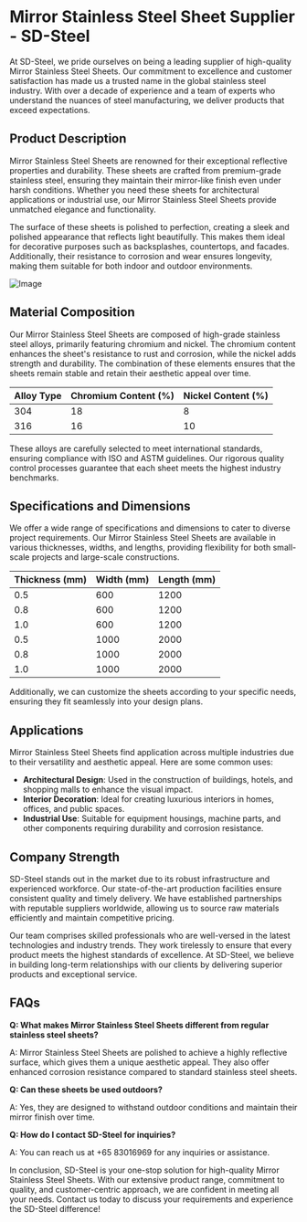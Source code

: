 # Mirror Stainless Steel Sheet Supplier - SD-Steel

At SD-Steel, we pride ourselves on being a leading supplier of high-quality Mirror Stainless Steel Sheets. Our commitment to excellence and customer satisfaction has made us a trusted name in the global stainless steel industry. With over a decade of experience and a team of experts who understand the nuances of steel manufacturing, we deliver products that exceed expectations.

## Product Description

Mirror Stainless Steel Sheets are renowned for their exceptional reflective properties and durability. These sheets are crafted from premium-grade stainless steel, ensuring they maintain their mirror-like finish even under harsh conditions. Whether you need these sheets for architectural applications or industrial use, our Mirror Stainless Steel Sheets provide unmatched elegance and functionality.

The surface of these sheets is polished to perfection, creating a sleek and polished appearance that reflects light beautifully. This makes them ideal for decorative purposes such as backsplashes, countertops, and facades. Additionally, their resistance to corrosion and wear ensures longevity, making them suitable for both indoor and outdoor environments.

![Image](https://github.com/user-attachments/assets/2567258e-e124-4816-932d-1809bd27ef0b)

## Material Composition

Our Mirror Stainless Steel Sheets are composed of high-grade stainless steel alloys, primarily featuring chromium and nickel. The chromium content enhances the sheet's resistance to rust and corrosion, while the nickel adds strength and durability. The combination of these elements ensures that the sheets remain stable and retain their aesthetic appeal over time.

| Alloy Type | Chromium Content (%) | Nickel Content (%) |
|------------|----------------------|--------------------|
| 304        | 18                   | 8                  |
| 316        | 16                   | 10                 |

These alloys are carefully selected to meet international standards, ensuring compliance with ISO and ASTM guidelines. Our rigorous quality control processes guarantee that each sheet meets the highest industry benchmarks.

## Specifications and Dimensions

We offer a wide range of specifications and dimensions to cater to diverse project requirements. Our Mirror Stainless Steel Sheets are available in various thicknesses, widths, and lengths, providing flexibility for both small-scale projects and large-scale constructions.

| Thickness (mm) | Width (mm) | Length (mm) |
|----------------|------------|-------------|
| 0.5            | 600        | 1200        |
| 0.8            | 600        | 1200        |
| 1.0            | 600        | 1200        |
| 0.5            | 1000       | 2000        |
| 0.8            | 1000       | 2000        |
| 1.0            | 1000       | 2000        |

Additionally, we can customize the sheets according to your specific needs, ensuring they fit seamlessly into your design plans.

## Applications

Mirror Stainless Steel Sheets find application across multiple industries due to their versatility and aesthetic appeal. Here are some common uses:

- **Architectural Design**: Used in the construction of buildings, hotels, and shopping malls to enhance the visual impact.
- **Interior Decoration**: Ideal for creating luxurious interiors in homes, offices, and public spaces.
- **Industrial Use**: Suitable for equipment housings, machine parts, and other components requiring durability and corrosion resistance.

## Company Strength

SD-Steel stands out in the market due to its robust infrastructure and experienced workforce. Our state-of-the-art production facilities ensure consistent quality and timely delivery. We have established partnerships with reputable suppliers worldwide, allowing us to source raw materials efficiently and maintain competitive pricing.

Our team comprises skilled professionals who are well-versed in the latest technologies and industry trends. They work tirelessly to ensure that every product meets the highest standards of excellence. At SD-Steel, we believe in building long-term relationships with our clients by delivering superior products and exceptional service.

## FAQs

**Q: What makes Mirror Stainless Steel Sheets different from regular stainless steel sheets?**

A: Mirror Stainless Steel Sheets are polished to achieve a highly reflective surface, which gives them a unique aesthetic appeal. They also offer enhanced corrosion resistance compared to standard stainless steel sheets.

**Q: Can these sheets be used outdoors?**

A: Yes, they are designed to withstand outdoor conditions and maintain their mirror finish over time.

**Q: How do I contact SD-Steel for inquiries?**

A: You can reach us at +65 83016969 for any inquiries or assistance.

In conclusion, SD-Steel is your one-stop solution for high-quality Mirror Stainless Steel Sheets. With our extensive product range, commitment to quality, and customer-centric approach, we are confident in meeting all your needs. Contact us today to discuss your requirements and experience the SD-Steel difference!